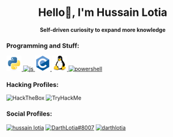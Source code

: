 <h1 align="center">Hello👋, I'm Hussain Lotia</h1>
<h4 align="center">Self-driven curiosity to expand more knowledge</h4>
<h3 align="left">Programming and Stuff:</h3>
<p align="left"> <a href="https://www.python.org" target="_blank"> <img src="https://raw.githubusercontent.com/devicons/devicon/master/icons/python/python-original.svg" alt="python" width="40" height="40"/> </a>
   <a href="https://www.javascript.com/" target="_blank"> <img src="https://img.icons8.com/color/344/javascript--v1.png" alt="js" width="40" height="40"/> </a>
  <a href="https://www.cprogramming.com/" target="_blank"> <img src="https://raw.githubusercontent.com/devicons/devicon/master/icons/c/c-original.svg" alt="c" width="40" height="40"/> </a>
  <a href="https://www.linux.org/" target="_blank"> <img src="https://raw.githubusercontent.com/devicons/devicon/master/icons/linux/linux-original.svg" alt="linux" width="40" height="40"/> </a> <a href="https://docs.microsoft.com/en-us/powershell/" target="_blank"> <img src="https://raw.githubusercontent.com/gist/Xainey/d5bde7d01dcbac51ac951810e94313aa/raw/6c858c46726541b48ddaaebab29c41c07a196394/PowerShell.svg" alt="powershell" width="40" height="40"/> </a>
    
  
   </p>
  
 
 <h3 align="left">Hacking Profiles:</h3>
 <p align="left"> <img src="https://www.hackthebox.com/badge/image/527775" alt=HackTheBox style="max-width: 256px; display: inline"/>
<img src="https://tryhackme-badges.s3.amazonaws.com/DarthLotia.png" alt="TryHackMe" style="max-width: 256px; display: inline">
</p>
 
 
 
 <h3 align="left">Social Profiles:</h3>
 <p align="left">
<a href="https://www.linkedin.com/in/hussainlotia" target="blank"><img align="center" src="https://img.icons8.com/fluency/48/000000/linkedin.png" alt="hussain lotia" height="30" width="40" /></a>
   <a href="https://discord.gg/DarthLotia#8007" target="blank"><img align="center" src="https://img.icons8.com/color/48/000000/discord--v2.png" alt="DarthLotia#8007" height="30" width="40" /></a>
   <a href="http://twitter.com/darthlotia" target="blank"><img align="center" src="https://img.icons8.com/color/48/000000/twitter--v1.png" alt="darthlotia" height="30" width="40" /></a>
</p>

  

  



<!--
**DarthLotia/DarthLotia** is a ✨ _special_ ✨ repository because its `README.md` (this file) appears on your GitHub profile.

Here are some ideas to get you started:

- 🔭 I’m currently working on ...
- 🌱 I’m currently learning ...
- 👯 I’m looking to collaborate on ...
- 🤔 I’m looking for help with ...
- 💬 Ask me about ...
- 📫 How to reach me: ...
- 😄 Pronouns: ...
👋
- ⚡ Fun fact: ...
-->
